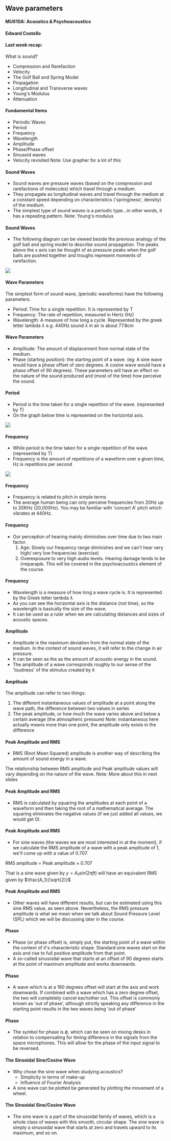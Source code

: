 ## Wave parameters
#### MU610A: Acoustics & Psychoacoustics
#### Edward Costello



#### Last week recap:

What is sound?

- Compression and Rarefaction
- Velocity
- The Golf Ball and Spring Model
- Propagation
- Longitudinal and Transverse waves
- Young's Modulus
- Attenuation



#### Fundamental Items

- Periodic Waves
- Period
- Frequency
- Wavelength
- Amplitude
- Phase/Phase offset
- Sinusoid waves
- Velocity revisited
Note:
Use grapher for a lot of this



#### Sound Waves

- Sound waves are pressure waves (based on the compression and rarefactions of molecules) which travel through a medium.
- They propagate as longitudinal waves and travel through the medium at a constant speed depending on characteristics ('springiness', density) of the medium.
- The simplest type of sound waves is a periodic type...in other words, it has a repeating pattern.
Note:
Young's modulus



#### Sound Waves

- The following diagram can be viewed beside the previous analogy of the golf ball and spring model to describe sound propagation. The peaks above the x axis can be thought of as pressure peaks when the golf balls are pushed together and troughs represent moments of rarefaction.



<img src="./images/wave.gif"></img>



#### Wave Parameters

The simplest form of sound wave, (periodic waveforms) have the following parameters.

- Period: Time for a single repetition. It is represented by T
- Frequency:  The rate of repetition, measured in Hertz (Hz)
- Wavelength: A measure of how long a cycle. Represented by the greek letter lambda $\lambda$ e.g. 440Hz sound $\lambda$ in air is about 77.8cm


#### Wave Parameters

- Amplitude: The amount of displacement from normal state of the medium.
- Phase (starting position): the starting point of a wave. (eg: A sine wave would have a phase offset of zero degrees. A cosine wave would have a phase offset of 90 degrees).  These parameters will have an effect on the nature of the sound produced and (most of the time) how perceive the sound.



#### Period

- Period is the time taken for a single repetition of the wave. (represented by T) 
- On the graph below time is represented on the horizontal axis.

<img src="./images/period.gif"></img>



#### Frequency

- While period is the time taken for a single repetition of the wave. (represented by T) 
- Frequency is the amount of repetitions of a waveform over a given time, Hz is repetitions per second

<div style="background-color=white;">
<img src="./images/frequency.gif"></img></div>



#### Frequency

- Frequency is related to pitch in simple terms
- The average human being can only perceive frequencies from 20Hz up to 20KHz (20,000Hz). You may be familiar with 'concert A' pitch which vibrates at 440Hz.



#### Frequency

- Our perception of hearing mainly diminishes over time due to two main factor.
    1. Age: Slowly our frequency range diminishes and we can't hear very high/ very low frequencies (exercise)
    2. Overexposure to very high audio levels. Hearing damage tends to be irreparaple. This will be covered in the psychoacoustics element of the course. 



#### Frequency

- Wavelength is a measure of how long a wave cycle is. It is represented by the Greek letter lambda $\lambda$
- As you can see the horizontal axis is the distance (not time), so the wavelength is basically the size of the wave.
- It can be used as a ruler when we are calculating distances and sizes of acoustic spaces.



#### Amplitude

- Amplitude is the maximum deviation from the normal state of the medium. In the context of sound waves, it will refer to the change in air pressure.
- It can be seen as the as the amount of acoustic energy in the sound.
- The amplitude of a wave corresponds roughly to our sense of the 'loudness' of the stimulus created by it



#### Amplitude
The amplitude can refer to two things:
1. The different instantaneous values of amplitude at a point along the wave path, the difference between two values in series
2. The peak amplitude, or how much the wave varies above and below a certain average (the atmospheric pressure)
Note:
instantaneous here actually means more than one point, the amplitude only exists in the difference


#### Peak Amplitude and RMS

- RMS (Root Mean Squared) amplitude is another way of describing the amount of sound energy in a wave.

The relationship between RMS amplitude and Peak amplitude values will vary depending on the nature of
the wave. 
Note:
More about this in next slides


#### Peak Amplitude and RMS

- RMS is calculated by squaring the amplitudes at each point of a waveform and then taking the root of a mathematical average. The squaring eliminates the negative values (if we just added all values, we would get 0).



#### Peak Amplitude and RMS

- For sine waves (the waves we are most interested in at the moment), if we calculate the RMS amplitude of a wave with a peak amplitude of 1, we'll come up with a value of 0.707.

RMS amplitude = Peak amplitude $\times$ 0.707 

That is a sine wave given by $y=A_1 sin(2\pi ft)$ will have an equivalent RMS given by $\frac{A_1}{\sqrt{2}}$



#### Peak Amplitude and RMS

- Other waves will have different results, but can be estimated using this sine RMS value, as seen above.
Nevertheless, the RMS pressure amplitude is what we mean when we talk about Sound Pressure Level
(SPL) which we will be discussing later in the course.



#### Phase

- Phase (or phase offset) is, simply put, the starting point of a wave within the context of it's characteristic shape. Standard sine waves start on the axis and rise to full positive amplitude from that point.
- A so-called sinusoidal wave that starts at an offset of 90 degrees starts at the point of maximum amplitude and works downwards.



#### Phase
- A wave which is at a 180 degrees offset will start at the axis and work downwards. If combined with a wave which has a zero degree offset, the two will completely cancel eachother out. This offset is commonly known as 'out of phase', although strictly speaking any difference in the starting point results in the two waves being 'out of phase'



#### Phase
- The symbol for phase is $\phi$, which can be seen on mixing desks in relation to compensating for timing difference in the signals from the space microphones. This will allow for the phase of the input signal to be reversed.



#### The Sinsoidal Sine/Cosine Wave

- Why chose the sine wave when studying acoustics?
    - Simplicity in terms of make-up
    - Influence of Fourier Analysis
- A sine wave can be plotted be generated by plotting the movement of a wheel.



#### The Sinsoidal Sine/Cosine Wave

- The sine wave is a part of the sinusoidal family of waves, which is a whole class of waves with this smooth, circular shape. The sine wave is simply a sinusoidal wave that starts at zero and travels upward to its maximum, and so on. 